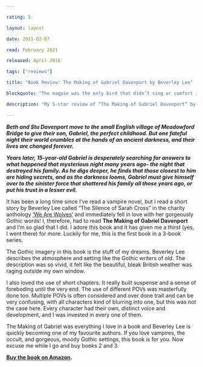 ```yaml
---

rating: 5

layout: layout

date: 2021-02-07

read: February 2021

released: April 2016

tags: ["reviews"]

title: "Book Review: The Making of Gabriel Davenport by Beverley Lee"

blockquote: "The magpie was the only bird that didn’t sing or comfort Jesus at the crucifixion. Some people are convinced that they’re cursed. The old myths say they carry a drop of the devil’s blood under their tongue."

description: "My 5-star review of “The Making of Gabriel Davenport” by Beverley Lee"

---
```


***Beth and Stu Davenport move to the small English village of Meadowford Bridge to give their son, Gabriel, the perfect childhood. But one fateful night their world crumbles at the hands of an ancient darkness, and their lives are changed forever.***

***Years later, 15-year-old Gabriel is desperately searching for answers to what happened that mysterious night many years ago- the night that destroyed his family. As he digs deeper, he finds that those closest to him are hiding secrets, and as the darkness looms, Gabriel must give himself over to the sinister force that shattered his family all those years ago, or put his trust in a lesser evil.*** 

It has been a long time since I’ve read a vampire novel, but I read a short story by Beverley Lee called “The Silence of Sarah Cross” in the charity anthology [‘We Are Wolves’](https://abitwordsy.blog/book-reviews/we-are-wolves/) and immediately fell in love with her gorgeously Gothic words! I, therefore, had to read **The Making of Gabriel Davenport** and I’m so glad that I did. I adore this book and it has given me a thirst (yes, I went there) for more. Luckily for me, this is the first book in a 3-book series. 

The Gothic imagery in this book is the stuff of my dreams. Beverley Lee describes the atmosphere and setting like the Gothic writers of old. The description was so vivid, it felt like the beautiful, bleak British weather was raging outside my own window. 

I also loved the use of short chapters. It really built suspense and a sense of foreboding until the very end. The use of different POVs was masterfully done too. Multiple POVs is often considered and over done trait and can be very confusing, with all characters kind of blurring into one, but this was not the case here. Every character had their own, distinct voice and development, and I was invested in every one of them. 

The Making of Gabriel was everything I love in a book and Beverley Lee is quickly becoming one of my favourite authors. If you love vampires, the occult, and gorgeous, moody Gothic settings, this book is for you. Now excuse me while I go and buy books 2 and 3. 

**[Buy the book on Amazon](https://www.amazon.com/Making-Gabriel-Davenport-Book-ebook/dp/B01CKEZ0LC).** 



 



